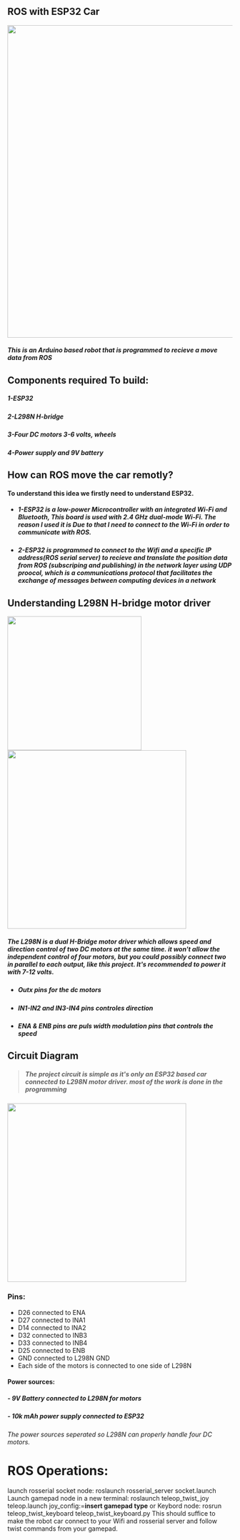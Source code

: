 ## ROS with ESP32 Car
<img 
src="https://user-images.githubusercontent.com/49666154/140733000-94906f91-95a6-4caf-8942-75631905dc4c.jpg" width="700px"  > 

##### This is an Arduino based robot that is programmed to recieve a move data from ROS  

## Components required To build:
##### 1-ESP32
##### 2-L298N H-bridge
##### 3-Four DC motors 3-6 volts, wheels
##### 4-Power supply and 9V battery 

## How can ROS move the car remotly?
#### To understand this idea we firstly need to understand ESP32.
- ##### 1-ESP32 is a low-power Microcontroller with an integrated Wi-Fi and Bluetooth, This board is used with 2.4 GHz dual-mode Wi-Fi. The reason I used it is Due to that I need to connect to the Wi-Fi in order to communicate with ROS.
- ##### 2-ESP32 is programmed to connect to the Wifi and a specific IP address(ROS serial server) to recieve and translate the position data from ROS  (subscriping and publishing) in the network layer using UDP proocol, which is a communications protocol that facilitates the exchange of messages between computing devices in a network

## Understanding L298N H-bridge motor driver  
<img src="https://user-images.githubusercontent.com/49666154/128776326-36a2416f-9356-49f9-842e-ab9bff2704f0.jpeg" width="300px" > <img src="https://user-images.githubusercontent.com/49666154/128803887-7bc041e8-9c74-42aa-8f75-aa2c68efa30d.png" width="400px" >

##### The L298N is a dual H-Bridge motor driver which allows speed and direction control of two DC motors at the same time. it won't allow the independent control of four motors, but you could possibly connect two in parallel to each output, like this project. It's recommended to power it with 7-12 volts.

- ##### Outx pins for the dc motors
- ##### IN1-IN2 and IN3-IN4 pins controles direction 
- ##### ENA & ENB pins are puls width modulation pins that controls the speed
 

## Circuit Diagram 

> ##### The project circuit is simple as it's only an ESP32 based car connected to L298N motor driver. most of the work is done in the programming
<img src="https://user-images.githubusercontent.com/49666154/140627997-56d5b1d7-0122-40ee-bfb3-f7173aa30856.jpg" width="400px" >

### Pins:
- D26 connected to ENA
- D27 connected to INA1
- D14 connected to INA2
- D32 connected to INB3
- D33 connected to INB4
- D25 connected to ENB
- GND connected to L298N GND
- Each side of the motors is connected to one side of L298N 

#### Power sources:
##### - 9V Battery connected to L298N for motors 
##### - 10k mAh power supply connected to ESP32
###### The power sources seperated so L298N can properly handle four DC motors.

# ROS Operations:
launch rosserial socket node: roslaunch rosserial_server socket.launch
Launch gamepad node in a new terminal: roslaunch teleop_twist_joy teleop.launch joy_config:=__insert gamepad type__ or
Keybord node: rosrun teleop_twist_keyboard teleop_twist_keyboard.py
This should suffice to make the robot car connect to your Wifi and rosserial server and follow twist commands from your gamepad.


